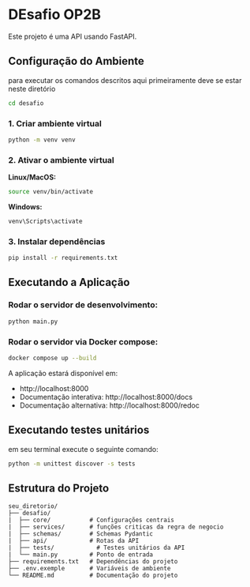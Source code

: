# DEsafio OP2B

Este projeto é uma API usando FastAPI.

## Configuração do Ambiente
para executar os comandos descritos aqui primeiramente deve se estar neste diretório
```bash
cd desafio
```

### 1. Criar ambiente virtual

```bash
python -m venv venv
```

### 2. Ativar o ambiente virtual

**Linux/MacOS:**
```bash
source venv/bin/activate
```

**Windows:**
```bash
venv\Scripts\activate
```

### 3. Instalar dependências

```bash
pip install -r requirements.txt
```

## Executando a Aplicação

### Rodar o servidor de desenvolvimento:

```bash
python main.py
```

### Rodar o servidor via Docker compose:

```bash
docker compose up --build
```


A aplicação estará disponível em:
- http://localhost:8000
- Documentação interativa: http://localhost:8000/docs
- Documentação alternativa: http://localhost:8000/redoc


## Executando testes unitários

em seu terminal execute o seguinte comando:


```bash
python -m unittest discover -s tests 
```


## Estrutura do Projeto

```
seu_diretorio/
├── desafio/
|  ├── core/           # Configurações centrais
|  ├── services/       # funções criticas da regra de negocio
|  ├── schemas/        # Schemas Pydantic
|  ├── api/            # Rotas da API
|  ├── tests/            # Testes unitários da API
|  └── main.py         # Ponto de entrada
├── requirements.txt   # Dependências do projeto
├── .env.exemple       # Variáveis de ambiente
└── README.md          # Documentação do projeto
```